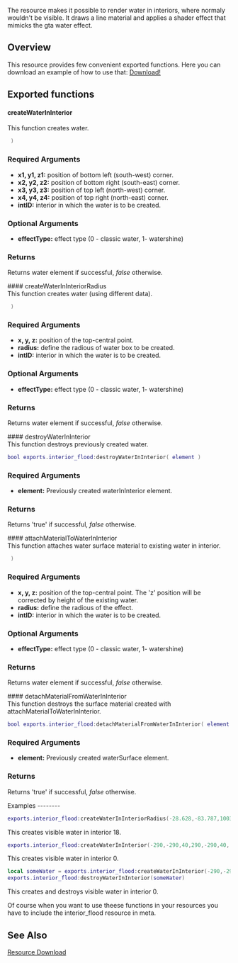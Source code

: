 The resource makes it possible to render water in interiors, where normaly wouldn't be visible. It draws a line material and applies a shader effect that mimicks the gta water effect.

Overview
--------

This resource provides few convenient exported functions. Here you can download an example of how to use that: [Download!](http://www.solidfiles.com/d/73d0427849/)

Exported functions
------------------

#### createWaterInInterior

<section name="Client" class="client" show="true">
This function creates water.

``` lua
 )
```

### Required Arguments

-   **x1, y1, z1:** position of bottom left (south-west) corner.
-   **x2, y2, z2:** position of bottom right (south-east) corner.
-   **x3, y3, z3:** position of top left (north-west) corner.
-   **x4, y4, z4:** position of top right (north-east) corner.
-   **intID:** interior in which the water is to be created.

### Optional Arguments

-   **effectType:** effect type (0 - classic water, 1- watershine)

### Returns

Returns water element if successful, *false* otherwise.

</section>
#### createWaterInInteriorRadius

<section name="Client" class="client" show="true">
This function creates water (using different data).

``` lua
 )
```

### Required Arguments

-   **x, y, z:** position of the top-central point.
-   **radius:** define the radious of water box to be created.
-   **intID:** interior in which the water is to be created.

### Optional Arguments

-   **effectType:** effect type (0 - classic water, 1- watershine)

### Returns

Returns water element if successful, *false* otherwise.

</section>
#### destroyWaterInInterior

<section name="Client" class="client" show="true">
This function destroys previously created water.

``` lua
bool exports.interior_flood:destroyWaterInInterior( element )
```

### Required Arguments

-   **element:** Previously created waterInInterior element.

### Returns

Returns 'true' if successful, *false* otherwise.

</section>
#### attachMaterialToWaterInInterior

<section name="Client" class="client" show="true">
This function attaches water surface material to existing water in interior.

``` lua
 )
```

### Required Arguments

-   **x, y, z:** position of the top-central point. The 'z' position will be corrected by height of the existing water.
-   **radius:** define the radious of the effect.
-   **intID:** interior in which the water is to be created.

### Optional Arguments

-   **effectType:** effect type (0 - classic water, 1- watershine)

### Returns

Returns water element if successful, *false* otherwise.

</section>
#### detachMaterialFromWaterInInterior

<section name="Client" class="client" show="true">
This function destroys the surface material created with attachMaterialToWaterInInterior.

``` lua
bool exports.interior_flood:detachMaterialFromWaterInInterior( element )
```

### Required Arguments

-   **element:** Previously created waterSurface element.

### Returns

Returns 'true' if successful, *false* otherwise.

</section>
Examples
--------

``` lua
exports.interior_flood:createWaterInInteriorRadius(-28.628,-83.787,1003.5,15,18,1)
```

This creates visible water in interior 18.

``` lua
exports.interior_flood:createWaterInInterior(-290,-290,40,290,-290,40, -290, 290, 40, 290, 290, 40,0,1 )
```

This creates visible water in interior 0.

``` lua
local someWater = exports.interior_flood:createWaterInInterior(-290,-290,40,290,-290,40, -290, 290, 40, 290, 290, 40,0,1 )
exports.interior_flood:destroyWaterInInterior(someWater)
```

This creates and destroys visible water in interior 0.

Of course when you want to use theese functions in your resources you have to include the interior\_flood resource in meta.

See Also
--------

[Resource Download](https://community.multitheftauto.com/index.php?p=resources&s=details&id=8234)
